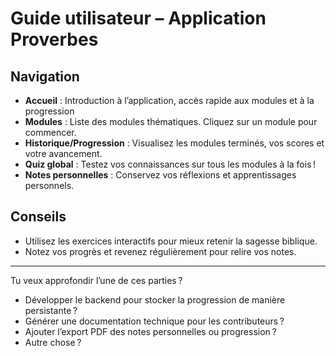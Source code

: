 # Guide utilisateur – Application Proverbes

## Navigation
- **Accueil** : Introduction à l’application, accès rapide aux modules et à la progression
- **Modules** : Liste des modules thématiques. Cliquez sur un module pour commencer.
- **Historique/Progression** : Visualisez les modules terminés, vos scores et votre avancement.
- **Quiz global** : Testez vos connaissances sur tous les modules à la fois !
- **Notes personnelles** : Conservez vos réflexions et apprentissages personnels.

## Conseils
- Utilisez les exercices interactifs pour mieux retenir la sagesse biblique.
- Notez vos progrès et revenez régulièrement pour relire vos notes.

---

Tu veux approfondir l’une de ces parties ?
- Développer le backend pour stocker la progression de manière persistante ?
- Générer une documentation technique pour les contributeurs ?
- Ajouter l’export PDF des notes personnelles ou progression ?
- Autre chose ?